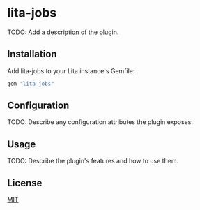 # lita-jobs

TODO: Add a description of the plugin.

## Installation

Add lita-jobs to your Lita instance's Gemfile:

``` ruby
gem "lita-jobs"
```

## Configuration

TODO: Describe any configuration attributes the plugin exposes.

## Usage

TODO: Describe the plugin's features and how to use them.

## License

[MIT](http://opensource.org/licenses/MIT)
